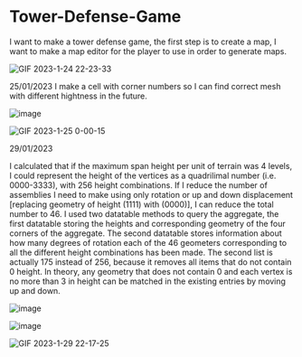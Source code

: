 # Tower-Defense-Game

I want to make a tower defense game, the first step is to create a map, I want to make a map editor for the player to use in order to generate maps.

![GIF 2023-1-24 22-23-33](https://user-images.githubusercontent.com/54026897/214255222-d2f0cf8a-d465-47f8-a15b-95473f5331b6.gif)

25/01/2023
I make a cell with corner numbers so I can find correct mesh with different hightness in the future.

![image](https://user-images.githubusercontent.com/54026897/214275808-93520ad0-b793-4f1e-b93b-32abc0adc33e.png)

![GIF 2023-1-25 0-00-15](https://user-images.githubusercontent.com/54026897/214275031-7a74c11b-f90c-4ed7-97ce-5e2e7a8d1a2d.gif)

29/01/2023

I calculated that if the maximum span height per unit of terrain was 4 levels, I could represent the height of the vertices as a quadrilimal number (i.e. 0000-3333), with 256 height combinations. If I reduce the number of assemblies I need to make using only rotation or up and down displacement [replacing geometry of height (1111) with (0000)], I can reduce the total number to 46.
I used two datatable methods to query the aggregate, the first datatable storing the heights and corresponding geometry of the four corners of the aggregate. The second datatable stores information about how many degrees of rotation each of the 46 geometers corresponding to all the different height combinations has been made. The second list is actually 175 instead of 256, because it removes all items that do not contain 0 height. In theory, any geometry that does not contain 0 and each vertex is no more than 3 in height can be matched in the existing entries by moving up and down.

![image](https://user-images.githubusercontent.com/54026897/215318023-f1701402-7fa9-4799-9166-75bb65ff9b3a.png)

![image](https://user-images.githubusercontent.com/54026897/215318057-9088894f-52a5-4788-9058-77fa0998b6f9.png)

![GIF 2023-1-29 22-17-25](https://user-images.githubusercontent.com/54026897/215316975-1e6a0e44-2e2c-4684-8f5d-a23ea5823a42.gif)
